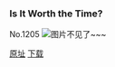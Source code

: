 ### Is It Worth the Time?
No.1205
![图片不见了~~~](https://imgs.xkcd.com/comics/is_it_worth_the_time.png)

[原址](https://xkcd.com//1205) [下载](https://imgs.xkcd.com/comics/is_it_worth_the_time.png)

